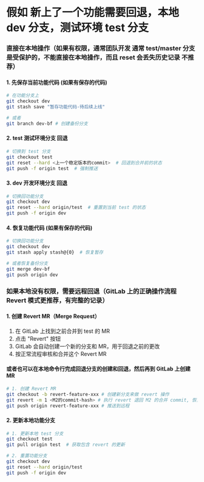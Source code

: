 # 假如 新上了一个功能需要回退，本地 dev 分支，测试环境 test 分支

### 直接在本地操作（如果有权限，通常团队开发 通常 test/master 分支是受保护的，不能直接在本地操作，而且 reset 会丢失历史记录 不推荐）

#### 1. 先保存当前功能代码 (如果有保存的代码)
```bash
# 在功能分支上
git checkout dev
git stash save "暂存功能代码-待后续上线"

# 或者
git branch dev-bf # 创建备份分支
```

#### 2. test 测试环境分支 回退
```bash
# 切换到 test 分支
git checkout test
git reset --hard <上一个稳定版本的commit>  # 回退到合并前的状态
git push -f origin test  # 强制推送
```

#### 3. dev 开发环境分支 回退
```bash
# 切换回功能分支
git checkout dev
git reset --hard origin/test  # 重置到当前 test 的状态
git push -f origin dev
```

#### 4. 恢复功能代码 (如果有保存的代码)
```bash
# 切换回功能分支
git checkout dev
git stash apply stash@{0}  # 恢复暂存

# 或者恢复备份分支
git merge dev-bf
git push origin dev
```


### 如果本地没有权限，需要远程回退（GitLab 上的正确操作流程 Revert 模式更推荐，有完整的记录）

#### 1. 创建 Revert MR（Merge Request）
1. 在 GitLab 上找到之前合并到 test 的 MR
2. 点击 "Revert" 按钮
3. GitLab 会自动创建一个新的分支和 MR，用于回退之前的更改
4. 按正常流程审核和合并这个 Revert MR

#### 或者也可以在本地命令行完成回退分支的创建和回退，然后再到 GitLab 上创建 MR
```bash
# 1. 创建 Revert MR
git checkout -b revert-feature-xxx # 创建新分支来做 revert 操作
git revert -m 1 <M2的commit-hash> # 执行 revert 退回 M2 的合并 commit, 恢复到 M1 的版本
git push origin revert-feature-xxx # 推送到远程
```

#### 2. 更新本地功能分支
```bash
# 1. 更新本地 test 分支
git checkout test
git pull origin test  # 获取包含 revert 的更新

# 2. 重置功能分支
git checkout dev
git reset --hard origin/test
git push -f origin dev
```